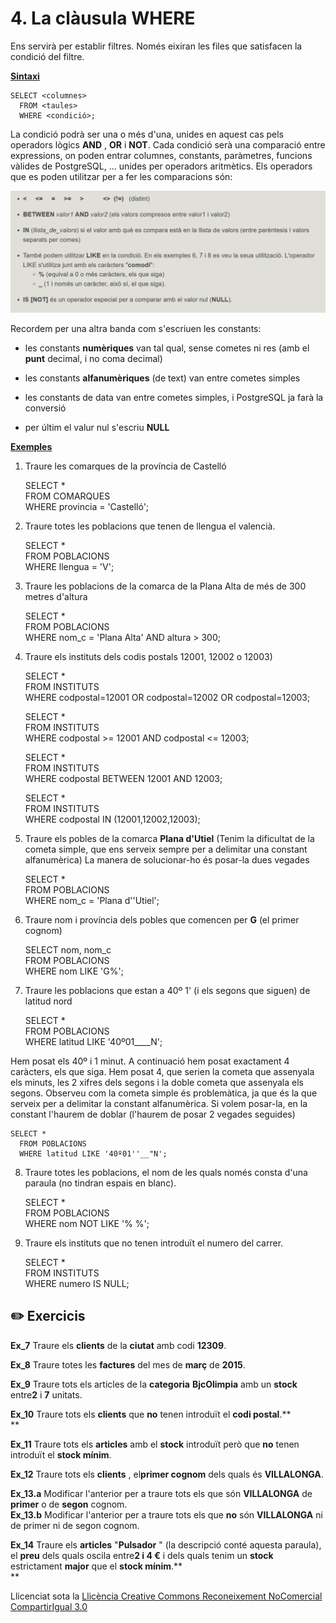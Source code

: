# 4. La clàusula WHERE

Ens servirà per establir filtres. Només eixiran les files que satisfacen la
condició del filtre.

**<u>Sintaxi</u>**


    SELECT <columnes>  
      FROM <taules>  
      WHERE <condició>;

La condició podrà ser una o més d'una, unides en aquest cas pels operadors
lògics **AND** , **OR** i **NOT**. Cada condició serà una comparació entre
expressions, on poden entrar columnes, constants, paràmetres, funcions vàlides
de PostgreSQL, ... unides per operadors aritmètics. Els operadors que es poden
utilitzar per a fer les comparacions són:

![](where.png)
<!--
  * **<  <=    =   >=   >  <>  (!=)** (distint)

  * **BETWEEN** _valor1_**AND** _valor2_ (els valors compresos entre valor1 i valor2)

  * **IN** (_llista_de_valors_) si el valor amb què es compara està en la llista de valors (entre parèntesis i valors separats per comes)

  * També podem utilitzar **LIKE** en la condició. En els exemples 4, 7 i 8 es veu la seua utilització. L'operador LIKE s'utilitza junt amb els caràcters "**comodí** ": 
  * **%** (equival a 0 o més caràcters, els que siga)
  * **_** (1 i només un caràcter, això sí, el que siga).

  * **IS [NOT]** és un operador especial per a comparar amb el valor nul (**NULL**).
-->
Recordem per una altra banda com s'escriuen les constants:

  * les constants **numèriques** van tal qual, sense cometes ni res (amb el **punt** decimal, i no coma decimal)

  * les constants **alfanumèriques** (de text) van entre cometes simples

  * les constants de data van entre cometes simples, i PostgreSQL ja farà la conversió

  * per últim el valur nul s'escriu **NULL**

**<u>Exemples</u>**

1) Traure les comarques de la província de Castelló

    SELECT *  
      FROM COMARQUES  
      WHERE provincia = 'Castelló';

2) Traure totes les poblacions que tenen de llengua el valencià.

    SELECT *  
      FROM POBLACIONS  
      WHERE llengua = 'V';

3) Traure les poblacions de la comarca de la Plana Alta de més de 300 metres d'altura

    SELECT *  
      FROM POBLACIONS  
      WHERE nom_c = 'Plana Alta' AND altura > 300;

4) Traure els instituts dels codis postals 12001, 12002 o 12003)

    SELECT *  
      FROM INSTITUTS  
      WHERE codpostal=12001 OR codpostal=12002 OR codpostal=12003;


    SELECT *  
      FROM INSTITUTS  
      WHERE codpostal >= 12001 AND codpostal <= 12003;


    SELECT *  
      FROM INSTITUTS  
      WHERE codpostal BETWEEN 12001 AND 12003;


    SELECT *  
      FROM INSTITUTS  
      WHERE codpostal IN (12001,12002,12003);

5) Traure els pobles de la comarca **Plana d'Utiel** (Tenim la dificultat de la cometa simple, que ens serveix sempre per a delimitar una constant alfanumèrica) La manera de solucionar-ho és posar-la dues vegades

    SELECT *  
      FROM POBLACIONS  
      WHERE nom_c = 'Plana d''Utiel';

6) Traure nom i província dels pobles que comencen per **G** (el primer cognom)

    SELECT nom, nom_c  
      FROM POBLACIONS  
      WHERE nom LIKE 'G%';

7) Traure les poblacions que estan a 40º 1' (i els segons que siguen) de latitud nord

    SELECT *  
      FROM POBLACIONS  
      WHERE latitud LIKE '40º01____N';

Hem posat els 40º i 1 minut. A continuació hem posat exactament 4 caràcters,
els que siga. Hem posat 4, que serien la cometa que assenyala els minuts, les
2 xifres dels segons i la doble cometa que assenyala els segons. Observeu com
la cometa simple és problemàtica, ja que és la que serveix per a delimitar la
constant alfanumèrica. Si volem posar-la, en la constant l'haurem de doblar
(l'haurem de posar 2 vegades seguides)

    SELECT *  
      FROM POBLACIONS  
      WHERE latitud LIKE '40º01''__"N';

8) Traure totes les poblacions, el nom de les quals només consta d'una paraula (no tindran espais en blanc).

    SELECT *  
      FROM POBLACIONS  
      WHERE nom NOT LIKE '% %';

9) Traure els instituts que no tenen introduït el numero del carrer.

    SELECT *  
      FROM INSTITUTS  
      WHERE numero IS NULL;


## :pencil2: Exercicis

**Ex_7** Traure els **clients** de la **ciutat** amb codi **12309**.

**Ex_8** Traure totes les **factures** del mes de **març** de **2015**.

**Ex_9** Traure tots els articles de la **categoria** **BjcOlimpia** amb un
**stock** entre**2** i **7** unitats.

**Ex_10** Traure tots els **clients** que **no** tenen introduït el **codi
postal**.**  
**

**Ex_11** Traure tots els **articles** amb el **stock** introduït però que
**no** tenen introduït el **stock mínim**.

**Ex_12** Traure tots els **clients** , el**primer cognom** dels quals és
**VILLALONGA**.

**Ex_13.a** Modificar l'anterior per a traure tots els que són **VILLALONGA**
de **primer** o de **segon** cognom.  
**Ex_13.b** Modificar l'anterior per a traure tots els que **no** són
**VILLALONGA** ni de primer ni de segon cognom.

**Ex_14** Traure els **articles** "**Pulsador** " (la descripció conté aquesta
paraula), el **preu** dels quals oscila entre**2 i 4 €** i dels quals tenim un
**stock** estrictament **major** que el **stock mínim**.**  
**


Llicenciat sota la  [Llicència Creative Commons Reconeixement NoComercial
CompartirIgual 3.0](http://creativecommons.org/licenses/by-nc-sa/3.0/)

